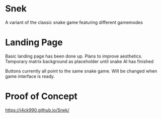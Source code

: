 # Snek
A variant of the classic snake game featuring different gamemodes

# Landing Page
Basic landing page has been done up.
  Plans to improve aesthetics.
  Temporary matrix background as placeholder until snake AI has finished
  
Buttons currently all point to the same snake game. Will be changed when game interface is ready.




# Proof of Concept
https://j4ck990.github.io/Snek/

